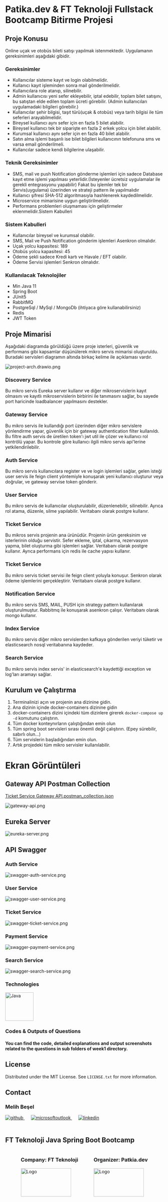 # Patika.dev & FT Teknoloji Fullstack Bootcamp Bitirme Projesi

## Proje Konusu
Online uçak ve otobüs bileti satışı yapılmak istenmektedir. Uygulamanın gereksinimleri
aşağıdaki gibidir.

### Gereksinimler
- Kullanıcılar sisteme kayıt ve login olabilmelidir.
- Kullanıcı kayıt işleminden sonra mail gönderilmelidir.
- Kullanıcılara role atanıp, silinebilir.
- Admin kullanıcısı yeni sefer ekleyebilir, iptal edebilir, toplam bilet satışını, bu satıştan elde edilen toplam ücreti görebilir. (Admin kullanıcıları uygulamadaki bilgileri
görebilir.)
- Kullanıcılar şehir bilgisi, taşıt türü(uçak & otobüs) veya tarih bilgisi ile tüm seferleri
arayabilmelidir.
- Bireysel kullanıcı aynı sefer için en fazla 5 bilet alabilir.
- Bireysel kullanıcı tek bir siparişte en fazla 2 erkek yolcu için bilet alabilir.
- Kurumsal kullanıcı aynı sefer için en fazla 40 bilet alabilir.
- Satın alma işlemi başarılı ise bilet bilgileri kullanıcının telefonuna sms ve varsa
email gönderilmeli.
- Kullancılar sadece kendi bilgilerine ulaşabilir.

### Teknik Gereksinimler
- SMS, mail ve push Notification gönderme işlemleri için sadece Database kayıt
etme işlemi yapılması yeterlidir.(İsteyenler ücretsiz uygulamalar ile gerekli
entegrasyonu yapabilir) Fakat bu işlemler tek bir Servis(uygulama) üzerinden ve
strateji pattern ile yapılmalıdır
- Kullanıcı şifresi SHA-512 algoritmasıyla hashlenerek kaydedilmelidir.
- Microservice mimarisine uygun geliştirilmelidir.
- Performans problemleri oluşmaması için geliştirmeler eklenmelidir.Sistem Kabulleri

### Sistem Kabulleri
- Kullanıcılar bireysel ve kurumsal olabilir.
- SMS, Mail ve Push Notification gönderim işlemleri Asenkron olmalıdır.
- Uçak yolcu kapasitesi: 189
- Otobüs yolcu kapasitesi: 45
- Ödeme şekli sadece Kredi kartı ve Havale / EFT olabilir.
- Ödeme Servisi işlemleri Senkron olmalıdır.

### Kullanılacak Teknolojiler
- Min Java 11
- Spring Boot
- JUnit5
- RabbitMQ
- PostgreSql / MySql / MongoDb (ihtiyaca göre kullanabilirsiniz)
- Redis
- JWT Token

## Proje Mimarisi
Aşağıdaki diagramda görüldüğü üzere proje isterleri, güvenlik ve performans gibi kapsamlar düşünülerek mikro servis mimarisi oluşturuldu. 
Buradaki servisleri diagramın altında birkaç kelime ile açıklaması vardır.

![project-arch.drawio.png](project-arch.drawio.png)

### Discovery Service
Bu mikro servis Eureka server kullanır ve diğer mikroservislerin kayıt olmasını ve 
kayıtlı mikroservislerin birbirini ile tanımasını sağlar, 
bu sayede port haricinde loadbalancer yapılmasını destekler. 

### Gateway Service
Bu mikro servis ile kullandığı port üzerinden diğer mikro servislere 
yönlendirme yapar, güvenlik için bir gateway authentication filter kullanıldı. 
Bu filtre auth servis de üretilen token'ı jwt util ile çözer ve kullanıcı rol kontrölü yapar. 
Bu kontrole göre kullanıcı ilgili mikro servis api'lerine yetkilendirilebilir. 

### Auth Service
Bu mikro servis kullanıcılara register ve ve login işlemleri sağlar, 
gelen isteği user servis ile feign client yöntemiyle konuşarak 
yeni kullanıcı oluşturur veya doğrular, ve gateway servise token gönderir. 

### User Service
Bu mikro servis de kullanıcılar oluşturulabilir, düzenlenebilir, silinebilir. 
Ayrıca rol atama, düzenle, silme yapılabilir. Veritabanı olarak postgre kullanır. 

### Ticket Service
Bu mikros servis projenin ana ürünüdür. Projenin ürün gereksinim ve isterlerinin 
olduğu servistir. Sefer ekleme, iptal, çıkarma, rezervasyon yapma, bilet oluşturma gibi
işlemleri sağlar. Veritabanı olarak postgre kullanır. 
Ayrıca performans için redis ile cache yapısı kullanır. 

### Ticket Service
Bu mikro servis ticket servisi ile feign client yoluyla konuşur. Senkron olarak ödeme
işlemlerini gerçekleştirir. Veritabanı olarak postgre kullanır. 

### Notification Service
Bu mikro servis SMS, MAIL, PUSH için strategy pattern kullanılarak oluşturulmuştur. 
Rabbitmq ile konuşarak asenkron çalışır. Veritabanı olarak mongo kullanır. 

### Index Service
Bu mikro servis diğer mikro servislerden kafkaya gönderilen veriyi tüketir ve 
elasticsearch nosql veritabanına kaydeder. 

### Search Service
Bu mikro servis index servis' in elasticsearch'e kaydettiği 
exception ve log'ları aramayı sağlar.

## Kurulum ve Çalıştırma
1. Terminalinizi açın ve projenin ana dizinine gidin.
2. Ana dizinin içinde docker-containers dizinine gidin
3. docker-containers dizini içindeki tüm dizinlere girerek `docker-compose up -d` komutunu çalıştırın.
4. Tüm docker konteynırların çalıştığından emin olun
3. Tüm spring boot servisleri sırası önemli değil çalıştırın. (Epey sürebilir, sabırlı olun...)
4. Tüm servislerin başladığından emin olun.
5. Artık projedeki tüm mikro servisler kullanılabilir. 

# Ekran Görüntüleri
## Gateway API Postman Collection
[Ticket Service Gateway API.postman_collection.json](Ticket%20Service%20Gateway%20API.postman_collection.json)

![gateway-api.png](gateway-api.png)

## Eureka Server
![eureka-server.png](eureka-server.png)

## API Swagger
### Auth Service
![swagger-auth-service.png](swagger-auth-service.png)
### User Service
![swagger-user-service.png](swagger-user-service.png)
### Ticket Service
![swagger-ticket-service.png](swagger-ticket-service.png)
### Payment Service
![swagger-payment-service.png](swagger-payment-service.png)
### Search Service
![swagger-search-service.png](swagger-search-service.png)



<!-- TECHNOLOGIES -->
### Technologies


<a href="https://www.java.com/" target="_blank"><img src="output/images/logos/java.svg" alt="Java" height="90" /></a>



<!-- OUTPUT SCREENSHOTS -->

### Codes & Outputs of Questions
#### You can find the code, detailed explanations and output screenshots related to the questions in sub folders of week1 directory.

<!-- LICENSE -->
## License

Distributed under the MIT License. See `LICENSE.txt` for more information.




<!-- CONTACT -->
## Contact

### Melih Beşel

<a href="https://github.com/melihbesel" target="_blank">
<img  src=https://img.shields.io/badge/github-%2324292e.svg?&style=for-the-badge&logo=github&logoColor=white alt=github style="margin-bottom: 20px;" />
</a>
<a href = "mailto:mbesel2005@gmail.com?subject = Feedback&body = Message">
<img src=https://img.shields.io/badge/send-email-email?&style=for-the-badge&logo=microsoftoutlook&color=CD5C5C alt=microsoftoutlook style="margin-bottom: 20px; margin-left:20px" />
</a>
<a href="https://linkedin.com/in/melihbesel" target="_blank">
<img src=https://img.shields.io/badge/linkedin-%231E77B5.svg?&style=for-the-badge&logo=linkedin&logoColor=white alt=linkedin style="margin-bottom: 20px; margin-left:20px" />
</a>  

<!-- PROJECT-BOOTCAMP-PRACTICUM PART -->
<br />

## FT Teknoloji Java Spring Boot Bootcamp

<div style="display: flex; justify-content: space-evenly">
  <div>
    <h3 align="left">Company: FT Teknoloji</h3>
    <a href="https://ftteknoloji.com.tr/">
    <img src="/output/images/logos/ft-teknoloji.png" alt="Logo" width="160" height="90">
    </a>
  </div>

  <div>
    <h3 align="left">Organizer: Patkia.dev</h3>
    <a href="https://www.patika.dev/">
    <img src="/output/images/logos/patika-dev.png" alt="Logo" width="160" height="90">
    </a>
  </div>
</div>
<br />
<br />